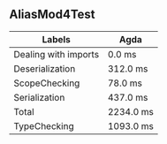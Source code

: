 
## AliasMod4Test

Labels|Agda
---|---
Dealing with imports|0.0 ms
Deserialization|312.0 ms
ScopeChecking|78.0 ms
Serialization|437.0 ms
Total|2234.0 ms
TypeChecking|1093.0 ms

